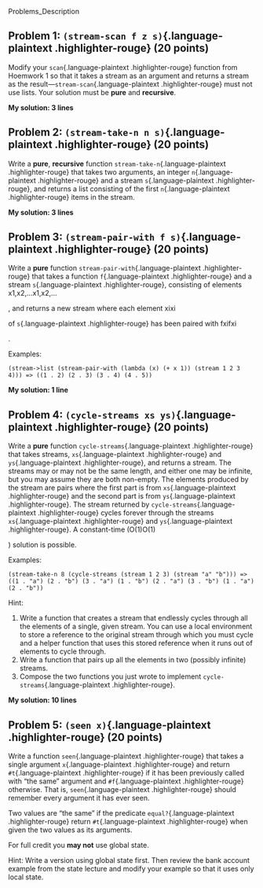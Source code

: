 Problems_Description

Problem 1: `(stream-scan f z s)`{.language-plaintext .highlighter-rouge} (20 points)
------------------------------------------------------------------------------------

Modify your `scan`{.language-plaintext .highlighter-rouge} function from
Hoemwork 1 so that it takes a stream as an argument and returns a stream
as the result—`stream-scan`{.language-plaintext .highlighter-rouge} must
not use lists. Your solution must be **pure** and **recursive**.

**My solution: 3 lines**

Problem 2: `(stream-take-n n s)`{.language-plaintext .highlighter-rouge} (20 points)
------------------------------------------------------------------------------------

Write a **pure**, **recursive** function
`stream-take-n`{.language-plaintext .highlighter-rouge} that takes two
arguments, an integer `n`{.language-plaintext .highlighter-rouge} and a
stream `s`{.language-plaintext .highlighter-rouge}, and returns a list
consisting of the first `n`{.language-plaintext .highlighter-rouge}
items in the stream.

**My solution: 3 lines**

Problem 3: `(stream-pair-with f s)`{.language-plaintext .highlighter-rouge} (20 points)
---------------------------------------------------------------------------------------

Write a **pure** function `stream-pair-with`{.language-plaintext
.highlighter-rouge} that takes a function `f`{.language-plaintext
.highlighter-rouge} and a stream `s`{.language-plaintext
.highlighter-rouge}, consisting of elements x1,x2,…x1,x2,…

, and returns a new stream where each element xixi

of `s`{.language-plaintext .highlighter-rouge} has been paired with
fxifxi

.

Examples:

``` {.highlight}
(stream->list (stream-pair-with (lambda (x) (+ x 1)) (stream 1 2 3 4))) => ((1 . 2) (2 . 3) (3 . 4) (4 . 5))
```

**My solution: 1 line**

Problem 4: `(cycle-streams xs ys)`{.language-plaintext .highlighter-rouge} (20 points)
--------------------------------------------------------------------------------------

Write a **pure** function `cycle-streams`{.language-plaintext
.highlighter-rouge} that takes streams, `xs`{.language-plaintext
.highlighter-rouge} and `ys`{.language-plaintext .highlighter-rouge},
and returns a stream. The streams may or may not be the same length, and
either one may be infinite, but you may assume they are both non-empty.
The elements produced by the stream are pairs where the first part is
from `xs`{.language-plaintext .highlighter-rouge} and the second part is
from `ys`{.language-plaintext .highlighter-rouge}. The stream returned
by `cycle-streams`{.language-plaintext .highlighter-rouge} cycles
forever through the streams `xs`{.language-plaintext .highlighter-rouge}
and `ys`{.language-plaintext .highlighter-rouge}. A constant-time
(O(1)O(1)

) solution is possible.

Examples:

``` {.highlight}
(stream-take-n 8 (cycle-streams (stream 1 2 3) (stream "a" "b"))) => ((1 . "a") (2 . "b") (3 . "a") (1 . "b") (2 . "a") (3 . "b") (1 . "a") (2 . "b"))
```

Hint:

1.  Write a function that creates a stream that endlessly cycles through
    all the elements of a single, given stream. You can use a local
    environment to store a reference to the original stream through
    which you must cycle and a helper function that uses this stored
    reference when it runs out of elements to cycle through.
2.  Write a function that pairs up all the elements in two (possibly
    infinite) streams.
3.  Compose the two functions you just wrote to implement
    `cycle-streams`{.language-plaintext .highlighter-rouge}.

**My solution: 10 lines**

Problem 5: `(seen x)`{.language-plaintext .highlighter-rouge} (20 points)
-------------------------------------------------------------------------

Write a function `seen`{.language-plaintext .highlighter-rouge} that
takes a single argument `x`{.language-plaintext .highlighter-rouge} and
return `#t`{.language-plaintext .highlighter-rouge} if it has been
previously called with “the same” argument and `#f`{.language-plaintext
.highlighter-rouge} otherwise. That is, `seen`{.language-plaintext
.highlighter-rouge} should remember every argument it has ever seen.

Two values are “the same” if the predicate `equal?`{.language-plaintext
.highlighter-rouge} return `#t`{.language-plaintext .highlighter-rouge}
when given the two values as its arguments.

For full credit you **may not** use global state.

Hint: Write a version using global state first. Then review the bank
account example from the state lecture and modify your example so that
it uses only local state.



